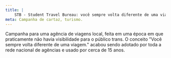 ```yaml
---
title: |
    STB - Student Travel Bureau: você sempre volta diferente de uma viagem
meta: Campanha de cartaz, turismo.
---
```

Campanha para uma agência de viagens local, feita em uma época em que praticamente não havia visibilidade para o público trans. O conceito "Você sempre volta diferente de uma viagem." acabou sendo adotado por toda a rede nacional de agências e usado por cerca de 15 anos.
